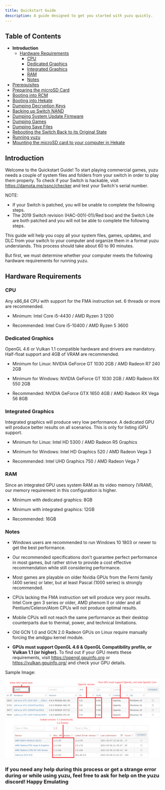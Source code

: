 ```yaml
---
title: Quickstart Guide
description: A guide designed to get you started with yuzu quickly.
---
```


## Table of Contents

* **Introduction**
  * [Hardware Requirements](#hardware-requirements)
    * [CPU](#cpu)
    * [Dedicated Graphics](#dedicated-graphics)
    * [Integrated Graphics](#integrated-graphics)
    * [RAM](#ram)
    * [Notes](#notes)
* [Prerequisites](/quickstart/prerequisites/)
* [Preparing the microSD Card](/quickstart/prepare-sd-card/)
* [Booting into RCM](/quickstart/boot-to-rcm/)
* [Booting into Hekate](/quickstart/boot-to-hekate/)
* [Dumping Decryption Keys](/quickstart/dump-keys/)
* [Backing up Switch NAND](/quickstart/nand-backup/)
* [Dumping System Update Firmware](/quickstart/dump-firmware/)
* [Dumping Games](/quickstart/dump-games/)
* [Dumping Save Files](/quickstart/dump-saves/)
* [Rebooting the Switch Back to its Original State](/quickstart/reboot-to-stock/)
* [Running yuzu](/quickstart/running-yuzu/)
* [Mounting the microSD card to your computer in Hekate](/quickstart/hekate-ums/)

## Introduction

Welcome to the Quickstart Guide! To start playing commercial games, yuzu needs a couple of system files and folders from your switch in order to play them properly.
To check if your Switch is hackable, visit <https://damota.me/ssnc/checker> and test your Switch's serial number.

<article class="message has-text-weight-semibold">
    <div class="message-body">
        <p>NOTE:</p>
        <ul>
            <li>If your Switch is patched, you will be unable to complete the following steps.</li>
            <li>The 2019 Switch revision (HAC-001(-01)/Red box) and the Switch Lite are both patched and you will not be able to complete the following steps.</li>
        </ul>
    </div>
</article>

This guide will help you copy all your system files, games, updates, and DLC from your switch to your computer and organize them in a format yuzu understands. This process should take about 60 to 90 minutes.

But first, we must determine whether your computer meets the following hardware requirements for running yuzu.

<!-- ## Downloading and Installing yuzu

{{< youtube j0fXerrGjF4 >}} -->

## Hardware Requirements

### CPU

Any x86_64 CPU with support for the FMA instruction set. 6 threads or more are recommended.

* Minimum: Intel Core i5-4430 / AMD Ryzen 3 1200

* Recommended: Intel Core i5-10400 / AMD Ryzen 5 3600

### Dedicated Graphics

OpenGL 4.6 or Vulkan 1.1 compatible hardware and drivers are mandatory. Half-float support and 4GB of VRAM are recommended.

* Minimum for Linux: NVIDIA GeForce GT 1030 2GB / AMD Radeon R7 240 2GB

* Minimum for Windows: NVIDIA GeForce GT 1030 2GB / AMD Radeon RX 550 2GB

* Recommended: NVIDIA GeForce GTX 1650 4GB / AMD Radeon RX Vega 56 8GB

### Integrated Graphics

Integrated graphics will produce very low performance. A dedicated GPU will produce better results on all scenarios.
This is only for listing iGPU support.

* Minimum for Linux: Intel HD 5300 / AMD Radeon R5 Graphics

* Minimum for Windows: Intel HD Graphics 520 / AMD Radeon Vega 3

* Recommended: Intel UHD Graphics 750 / AMD Radeon Vega 7

### RAM

Since an integrated GPU uses system RAM as its video memory (VRAM), our memory requirement in this configuration is higher.

* Minimum with dedicated graphics: 8GB

* Minimum with integrated graphics: 12GB

* Recommended: 16GB

### Notes

* Windows users are recommended to run Windows 10 1803 or newer to get the best performance.

* Our recommended specifications don't guarantee perfect performance in most games, but rather strive to provide a cost effective recommendation while still considering performance.

* Most games are playable on older Nvidia GPUs from the Fermi family (400 series) or later, but at least Pascal (1000 series) is strongly recommended.

* CPUs lacking the FMA instruction set will produce very poor results. Intel Core gen 3 series or older, AMD phenom II or older and all Pentium/Celeron/Atom CPUs will not produce optimal results.

* Mobile CPUs will not reach the same performance as their desktop counterparts due to thermal, power, and technical limitations.

* Old GCN 1.0 and GCN 2.0 Radeon GPUs on Linux require manually forcing the amdgpu kernel module.

* **GPUs must support OpenGL 4.6 & OpenGL Compatibility profile, or Vulkan 1.1 (or higher).** To find out if your GPU meets these requirements, visit <https://opengl.gpuinfo.org> or <https://vulkan.gpuinfo.org/> and check your GPU details.

Sample Image:

![GPUInfo](./gpu_info.png)

### If you need any help during this process or get a strange error during or while using yuzu, feel free to ask for help on the yuzu discord! Happy Emulating
